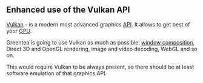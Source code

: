 ## Enhanced use of the Vulkan API

[Vulkan](https://en.wikipedia.org/wiki/Vulkan_(API)) - is a modern most advanced graphics [API](https://en.wikipedia.org/wiki/Application_programming_interface). It allows to get best of your [GPU](https://en.wikipedia.org/wiki/Graphics_processing_unit).

Greentea is going to use Vulkan as much as possible: [window composition](https://en.wikipedia.org/wiki/Compositing_window_manager), Direct 3D and OpenGL rendering, image and video decoding, WebGL and so on.

This would require Vulkan to be always present, so there should be at least software emulation of that graphics API.
